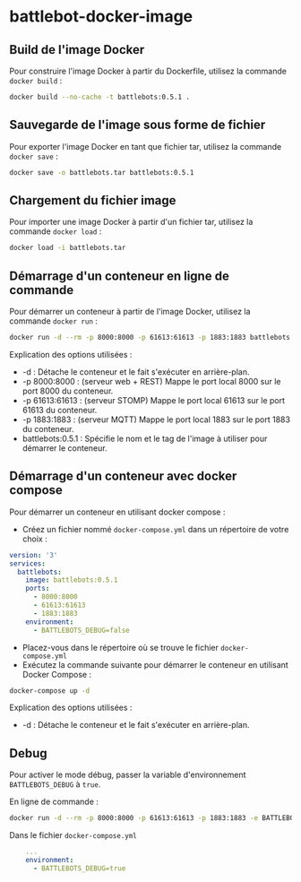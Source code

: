 # battlebot-docker-image

## Build de l'image Docker
Pour construire l'image Docker à partir du Dockerfile, utilisez la commande `docker build` :

```sh
docker build --no-cache -t battlebots:0.5.1 .
```

## Sauvegarde de l'image sous forme de fichier
Pour exporter l'image Docker en tant que fichier tar, utilisez la commande `docker save` :

```sh
docker save -o battlebots.tar battlebots:0.5.1
```


## Chargement du fichier image
Pour importer une image Docker à partir d'un fichier tar, utilisez la commande `docker load` :

```sh
docker load -i battlebots.tar
```

## Démarrage d'un conteneur en ligne de commande
Pour démarrer un conteneur à partir de l'image Docker, utilisez la commande `docker run` :

```sh
docker run -d --rm -p 8000:8000 -p 61613:61613 -p 1883:1883 battlebots:0.5.1
```

Explication des options utilisées :
- -d : Détache le conteneur et le fait s'exécuter en arrière-plan.
- -p 8000:8000 : (serveur web + REST) Mappe le port local 8000 sur le port 8000 du conteneur.
- -p 61613:61613 : (serveur STOMP) Mappe le port local 61613 sur le port 61613 du conteneur.
- -p 1883:1883 : (serveur MQTT) Mappe le port local 1883 sur le port 1883 du conteneur.
- battlebots:0.5.1 : Spécifie le nom et le tag de l'image à utiliser pour démarrer le conteneur.


## Démarrage d'un conteneur avec docker compose
Pour démarrer un conteneur en utilisant docker compose :

- Créez un fichier nommé `docker-compose.yml` dans un répertoire de votre choix :

```yml
version: '3'
services:
  battlebots:
    image: battlebots:0.5.1
    ports:
      - 8000:8000
      - 61613:61613
      - 1883:1883
    environment:
      - BATTLEBOTS_DEBUG=false
```

- Placez-vous dans le répertoire où se trouve le fichier `docker-compose.yml`
- Exécutez la commande suivante pour démarrer le conteneur en utilisant Docker Compose :

```sh
docker-compose up -d
```

Explication des options utilisées :
- -d : Détache le conteneur et le fait s'exécuter en arrière-plan.



## Debug

Pour activer le mode débug, passer la variable d'environnement `BATTLEBOTS_DEBUG` à `true`.

En ligne de commande :

```sh
docker run -d --rm -p 8000:8000 -p 61613:61613 -p 1883:1883 -e BATTLEBOTS_DEBUG=true battlebots:0.5.1
```

Dans le fichier `docker-compose.yml`
```yml
    ...
    environment:
      - BATTLEBOTS_DEBUG=true
```

